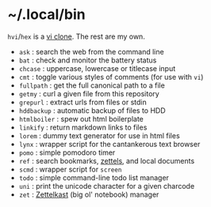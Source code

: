 # ~/.local/bin

`hvi`/`hex` is a [vi clone](https://github.com/n-t-roff/heirloom-ex-vi). The
rest are my own.

* `ask` : search the web from the command line
* `bat` : check and monitor the battery status
* `chcase` : uppercase, lowercase or titlecase input
* `cmt` : toggle various styles of comments (for use with `vi`)
* `fullpath` : get the full canonical path to a file
* `getmy` : curl a given file from this repository
* `grepurl` : extract urls from files or stdin
* `hddbackup` : automatic backup of files to HDD
* `htmlboiler` : spew out html boilerplate
* `linkify` : return markdown links to files
* `lorem` : dummy text generator for use in html files
* `lynx` : wrapper script for the cantankerous text browser
* `pomo` : simple pomodoro timer
* `ref` : search bookmarks, [zettels](https://github.com/jaf7c7/Zettelkast), 
  and local documents
* `scmd` : wrapper script for `screen`
* `todo` : simple command-line todo list manager
* `uni` : print the unicode character for a given charcode
* `zet` : [Zettelkast](https://github.com/jaf7C7/Zettelkast) (big ol' notebook) 
  manager

